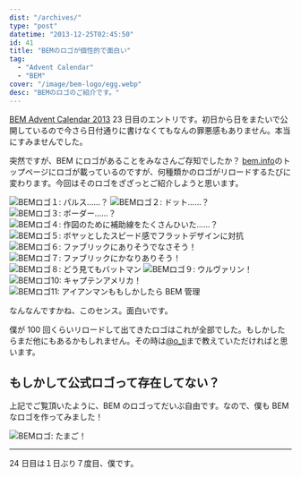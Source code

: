 ```yaml
---
dist: "/archives/"
type: "post"
datetime: "2013-12-25T02:45:50"
id: 41
title: "BEMのロゴが個性的で面白い"
tag:
  - "Advent Calendar"
  - "BEM"
cover: "/image/bem-logo/egg.webp"
desc: "BEMのロゴのご紹介です。"
---
```


[BEM Advent Calendar 2013](http://www.adventar.org/calendars/61) 23 日目のエントリです。初日から日をまたいで公開しているので今さら日付通りに書けなくてもなんの罪悪感もありません。本当にすみませんでした。

突然ですが、BEM にロゴがあることをみなさんご存知でしたか？ [bem.info](http://bem.info/)のトップページにロゴが載っているのですが、何種類かのロゴがリロードするたびに変わります。今回はそのロゴをざざっとご紹介しようと思います。

<img src="/image/bem-logo/01.webp" alt="BEMロゴ１: パルス......？" />

<img src="/image/bem-logo/02.webp" alt="BEMロゴ２: ドット......？" />

<img src="/image/bem-logo/03.webp" alt="BEMロゴ３: ボーダー......？" />

<img src="/image/bem-logo/04.webp" alt="BEMロゴ４: 作図のために補助線をたくさんひいた......？" />

<img src="/image/bem-logo/05.webp" alt="BEMロゴ５: ボヤッとしたスピード感でフラットデザインに対抗" />

<img src="/image/bem-logo/06.webp" alt="BEMロゴ６: ファブリックにありそうでなさそう！" />

<img src="/image/bem-logo/07.webp" alt="BEMロゴ７: ファブリックにかなりありそう！" />

<img src="/image/bem-logo/08.webp" alt="BEMロゴ８: どう見てもバットマン" />

<img src="/image/bem-logo/09.webp" alt="BEMロゴ９: ウルヴァリン！" />

<img src="/image/bem-logo/10.webp" alt="BEMロゴ10: キャプテンアメリカ！" />

<img src="/image/bem-logo/11.webp" alt="BEMロゴ11: アイアンマンももしかしたら BEM 管理" />

なんなんですかね、このセンス。面白いです。

僕が 100 回くらいリロードして出てきたロゴはこれが全部でした。もしかしたらまだ他にもあるかもしれません。その時は[@o_ti](https://twitter.com/o_ti)まで教えていただければと思います。

## もしかして公式ロゴって存在してない？

上記でご覧頂いたように、BEM のロゴってだいぶ自由です。なので、僕も BEM なロゴを作ってみました！

<img src="/image/bem-logo/egg.webp" alt="BEMロゴ: たまご！" />

---

24 日目は１日ぶり７度目、僕です。
